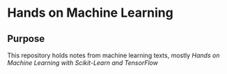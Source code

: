 <h1>Hands on Machine Learning</h1>
<h2>Purpose</h2>
<p>This repository holds notes from machine learning texts, mostly <i>Hands on Machine Learning with Scikit-Learn and TensorFlow</i></p>
